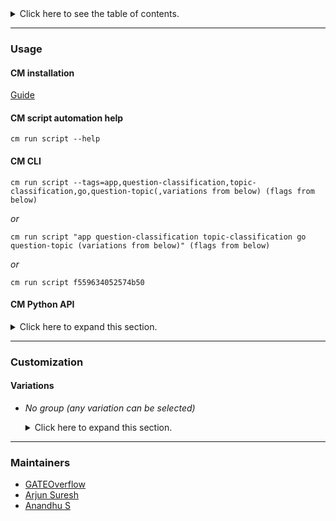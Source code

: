 <details>
<summary>Click here to see the table of contents.</summary>

* [Usage](#usage)
  * [ CM installation](#cm-installation)
  * [ CM script automation help](#cm-script-automation-help)
  * [ CM CLI](#cm-cli)
  * [ CM Python API](#cm-python-api)
* [Customization](#customization)
  * [ Variations](#variations)
* [Maintainers](#maintainers)

</details>

___
### Usage

#### CM installation

[Guide](https://github.com/mlcommons/ck/blob/master/docs/installation.md)

#### CM script automation help

```cm run script --help```

#### CM CLI

`cm run script --tags=app,question-classification,topic-classification,go,question-topic(,variations from below) (flags from below)`

*or*

`cm run script "app question-classification topic-classification go question-topic (variations from below)" (flags from below)`

*or*

`cm run script f559634052574b50`

#### CM Python API

<details>
<summary>Click here to expand this section.</summary>

```python

import cmind

r = cmind.access({'action':'run'
                  'automation':'script',
                  'tags':'app,question-classification,topic-classification,go,question-topic'
                  'out':'con',
                  ...
                  (other input keys for this script)
                  ...
                 })

if r['return']>0:
    print (r['error'])

```

</details>


___
### Customization


#### Variations

  * *No group (any variation can be selected)*
    <details>
    <summary>Click here to expand this section.</summary>

    * `_rh_`
      - Environment variables:
        - *CM_ML_MODEL_NAME*: `go_1`
      - Workflow:
        1. ***Read "deps" on other CM scripts***
           * get, ml-model, question-classification, go, qa, question-topic, _rh

    </details>
___
### Maintainers

* [GATEOverflow](https://github.com/orgs/GATEOverflow)
* [Arjun Suresh](https://github.com/arjunsuresh)
* [Anandhu S](https://github.com/anandhu-eng)